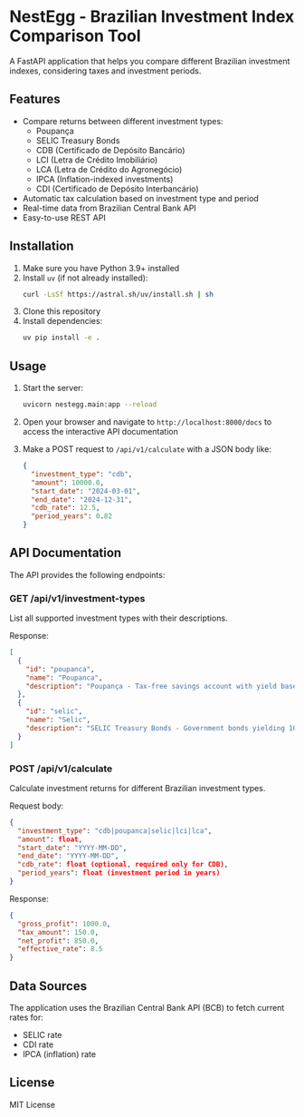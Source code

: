 # NestEgg - Brazilian Investment Index Comparison Tool

A FastAPI application that helps you compare different Brazilian investment indexes, considering taxes and investment periods.

## Features

- Compare returns between different investment types:
  - Poupança
  - SELIC Treasury Bonds
  - CDB (Certificado de Depósito Bancário)
  - LCI (Letra de Crédito Imobiliário)
  - LCA (Letra de Crédito do Agronegócio)
  - IPCA (Inflation-indexed investments)
  - CDI (Certificado de Depósito Interbancário)
- Automatic tax calculation based on investment type and period
- Real-time data from Brazilian Central Bank API
- Easy-to-use REST API

## Installation

1. Make sure you have Python 3.9+ installed
2. Install `uv` (if not already installed):
   ```bash
   curl -LsSf https://astral.sh/uv/install.sh | sh
   ```
3. Clone this repository
4. Install dependencies:
   ```bash
   uv pip install -e .
   ```

## Usage

1. Start the server:
   ```bash
   uvicorn nestegg.main:app --reload
   ```

2. Open your browser and navigate to `http://localhost:8000/docs` to access the interactive API documentation

3. Make a POST request to `/api/v1/calculate` with a JSON body like:
   ```json
   {
     "investment_type": "cdb",
     "amount": 10000.0,
     "start_date": "2024-03-01",
     "end_date": "2024-12-31",
     "cdb_rate": 12.5,
     "period_years": 0.82
   }
   ```

## API Documentation

The API provides the following endpoints:

### GET /api/v1/investment-types

List all supported investment types with their descriptions.

Response:
```json
[
  {
    "id": "poupanca",
    "name": "Poupanca",
    "description": "Poupança - Tax-free savings account with yield based on SELIC rate"
  },
  {
    "id": "selic",
    "name": "Selic",
    "description": "SELIC Treasury Bonds - Government bonds yielding 100% of SELIC rate"
  }
]
```

### POST /api/v1/calculate

Calculate investment returns for different Brazilian investment types.

Request body:
```json
{
  "investment_type": "cdb|poupanca|selic|lci|lca",
  "amount": float,
  "start_date": "YYYY-MM-DD",
  "end_date": "YYYY-MM-DD",
  "cdb_rate": float (optional, required only for CDB),
  "period_years": float (investment period in years)
}
```

Response:
```json
{
  "gross_profit": 1000.0,
  "tax_amount": 150.0,
  "net_profit": 850.0,
  "effective_rate": 8.5
}
```

## Data Sources

The application uses the Brazilian Central Bank API (BCB) to fetch current rates for:
- SELIC rate
- CDI rate
- IPCA (inflation) rate

## License

MIT License
